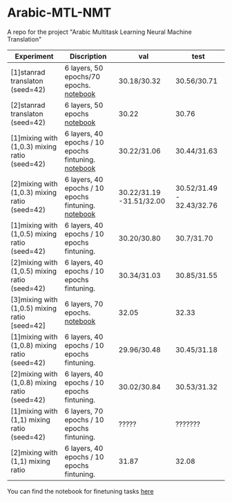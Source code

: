 # Arabic-MTL-NMT
A repo for the project "Arabic Multitask Learning Neural Machine Translation"

|      Experiment          |           Discription           |   val     |    test     |
|    -------------         |     -----------------------     |  ------------ | ------------    |
| [1]stanrad translaton (seed=42)  |      6 layers, 50 epochs/70 epochs. [notebook](https://bit.ly/3wxSeRd)   |   30.18/30.32     |   30.56/30.71     |
| [2]stanrad translaton (seed=42)  |      6 layers, 50 epochs [notebook](https://bit.ly/3wtO7Wo)       |     30.22       |   30.76       |
| [1]mixing with (1,0.3) mixing ratio (seed=42) | 6 layers, 40 epochs / 10 epochs fintuning. [notebook](https://bit.ly/3hzsUGh)   |   30.22/31.06  |  30.44/31.63|  
| [2]mixing with (1,0.3) mixing ratio (seed=42) | 6 layers, 40 epochs / 10 epochs fintuning. [notebook](https://bit.ly/3r44O9D)   |   30.22/31.19 -31.51/32.00 |  30.52/31.49 - 32.43/32.76  |
| [1]mixing with (1,0.5) mixing ratio (seed=42) | 6 layers, 40 epochs / 10 epochs fintuning.          |     30.20/30.80     |   30.7/31.70     |
| [2]mixing with (1,0.5) mixing ratio (seed=42) |     6 layers, 40 epochs / 10 epochs fintuning. |     30.34/31.03 |   30.85/31.55      |
| [3]mixing with (1,0.5) mixing ratio [seed=42]     |     6 layers, 70 epochs. [notebook](https://bit.ly/3gLWsj3)      |     32.05 |   32.33 |
| [1]mixing with (1,0.8) mixing ratio (seed=42)   |     6 layers, 40 epochs / 10 epochs fintuning.           |     29.96/30.48       |   30.45/31.18    |
| [2]mixing with (1,0.8) mixing ratio (seed=42)     |     6 layers, 40 epochs / 10 epochs fintuning.      |     30.02/30.84 |   30.53/31.32    |
| [1]mixing with (1,1) mixing ratio (seed=42)   |     6 layers, 70 epochs / 10 epochs fintuning.           |    ?????      |   ???????    |
| [2]mixing with (1,1) mixing ratio      |     6 layers, 40 epochs / 10 epochs fintuning.      |    31.87    |    32.08   |

You can find the notebook for finetuning tasks [here](https://colab.research.google.com/drive/1C0xC56U1VmDhcE02rGbGb4b2SvypGZmS?usp=sharing) 




